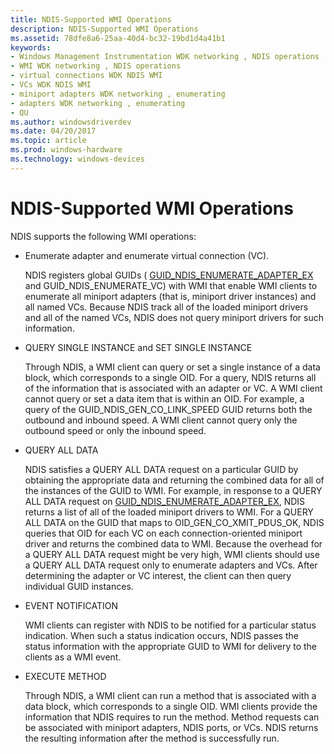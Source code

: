 ```yaml
---
title: NDIS-Supported WMI Operations
description: NDIS-Supported WMI Operations
ms.assetid: 78dfe8a6-25aa-40d4-bc32-19bd1d4a41b1
keywords:
- Windows Management Instrumentation WDK networking , NDIS operations
- WMI WDK networking , NDIS operations
- virtual connections WDK NDIS WMI
- VCs WDK NDIS WMI
- miniport adapters WDK networking , enumerating
- adapters WDK networking , enumerating
- QU
ms.author: windowsdriverdev
ms.date: 04/20/2017
ms.topic: article
ms.prod: windows-hardware
ms.technology: windows-devices
---
```


# NDIS-Supported WMI Operations





NDIS supports the following WMI operations:

-   Enumerate adapter and enumerate virtual connection (VC).

    NDIS registers global GUIDs ( [GUID\_NDIS\_ENUMERATE\_ADAPTER\_EX](https://msdn.microsoft.com/library/windows/hardware/ff552617) and GUID\_NDIS\_ENUMERATE\_VC) with WMI that enable WMI clients to enumerate all miniport adapters (that is, miniport driver instances) and all named VCs. Because NDIS track all of the loaded miniport drivers and all of the named VCs, NDIS does not query miniport drivers for such information.

-   QUERY SINGLE INSTANCE and SET SINGLE INSTANCE

    Through NDIS, a WMI client can query or set a single instance of a data block, which corresponds to a single OID. For a query, NDIS returns all of the information that is associated with an adapter or VC. A WMI client cannot query or set a data item that is within an OID. For example, a query of the GUID\_NDIS\_GEN\_CO\_LINK\_SPEED GUID returns both the outbound and inbound speed. A WMI client cannot query only the outbound speed or only the inbound speed.

-   QUERY ALL DATA

    NDIS satisfies a QUERY ALL DATA request on a particular GUID by obtaining the appropriate data and returning the combined data for all of the instances of the GUID to WMI. For example, in response to a QUERY ALL DATA request on [GUID\_NDIS\_ENUMERATE\_ADAPTER\_EX](https://msdn.microsoft.com/library/windows/hardware/ff552617), NDIS returns a list of all of the loaded miniport drivers to WMI. For a QUERY ALL DATA on the GUID that maps to OID\_GEN\_CO\_XMIT\_PDUS\_OK, NDIS queries that OID for each VC on each connection-oriented miniport driver and returns the combined data to WMI. Because the overhead for a QUERY ALL DATA request might be very high, WMI clients should use a QUERY ALL DATA request only to enumerate adapters and VCs. After determining the adapter or VC interest, the client can then query individual GUID instances.

-   EVENT NOTIFICATION

    WMI clients can register with NDIS to be notified for a particular status indication. When such a status indication occurs, NDIS passes the status information with the appropriate GUID to WMI for delivery to the clients as a WMI event.

-   EXECUTE METHOD

    Through NDIS, a WMI client can run a method that is associated with a data block, which corresponds to a single OID. WMI clients provide the information that NDIS requires to run the method. Method requests can be associated with miniport adapters, NDIS ports, or VCs. NDIS returns the resulting information after the method is successfully run.

 

 





